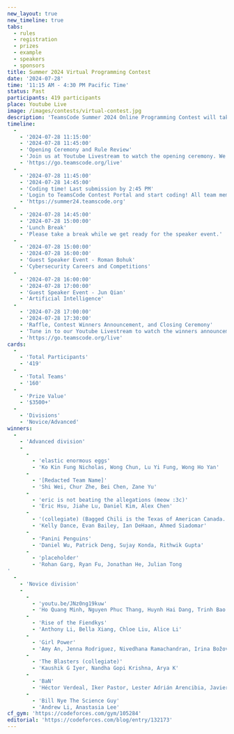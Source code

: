 ```yaml
---
new_layout: true
new_timeline: true
tabs:
  - rules
  - registration
  - prizes
  - example
  - speakers
  - sponsors
title: Summer 2024 Virtual Programming Contest
date: '2024-07-28'
time: '11:15 AM - 4:30 PM Pacific Time'
status: Past 
participants: 419 participants
place: Youtube Live
image: /images/contests/virtual-contest.jpg
description: 'TeamsCode Summer 2024 Online Programming Contest will take place on Sunday, July 28th, from 11:15 AM to 5:30 PM (Pacific Time) through a Youtube livestream! Computer science students are welcomed to join this competitive programming experience! Teams of up to 4 students will spend 3 hours solving interesting algorithmic problems. There will be two divisions: Novice and Advanced. Prizes will be given out, including placement awards, raffle prizes, and more! Only pre-college participants are eligible for prizes.'
timeline:
  -
    - '2024-07-28 11:15:00'
    - '2024-07-28 11:45:00'
    - 'Opening Ceremony and Rule Review'
    - 'Join us at Youtube Livestream to watch the opening ceremony. We will also be going over the rules of the contest.'
    - 'https://go.teamscode.org/live'
  -
    - '2024-07-28 11:45:00'
    - '2024-07-28 14:45:00'
    - 'Coding time! Last submission by 2:45 PM'
    - 'Login to TeamsCode Contest Portal and start coding! All team members can submit solutions and get instant feedbacks until 2:45 PM.'
    - 'https://summer24.teamscode.org'
  -
    - '2024-07-28 14:45:00'
    - '2024-07-28 15:00:00'
    - 'Lunch Break'
    - 'Please take a break while we get ready for the speaker event.'
  -
    - '2024-07-28 15:00:00'
    - '2024-07-28 16:00:00'
    - 'Guest Speaker Event - Roman Bohuk'
    - 'Cybersecurity Careers and Competitions'
  -
    - '2024-07-28 16:00:00'
    - '2024-07-28 17:00:00'
    - 'Guest Speaker Event - Jun Qian'
    - 'Artificial Intelligence'
  -
    - '2024-07-28 17:00:00'
    - '2024-07-28 17:30:00'
    - 'Raffle, Contest Winners Announcement, and Closing Ceremony'
    - 'Tune in to our Youtube Livestream to watch the winners announcement, raffle, and our final closing ceremony.'
    - 'https://go.teamscode.org/live'
cards:
  -
    - 'Total Participants'
    - '419'
  -
    - 'Total Teams'
    - '160'
  -
    - 'Prize Value'
    - '$3500+'
  -
    - 'Divisions'
    - 'Novice/Advanced'
winners:
  -
    - 'Advanced division'
    -
      -
        - 'elastic enormous eggs'
        - 'Ko Kin Fung Nicholas, Wong Chun, Lu Yi Fung, Wong Ho Yan'
      -
        - '[Redacted Team Name]'
        - 'Shi Wei, Chur Zhe, Bei Chen, Zane Yu'
      -
        - 'eric is not beating the allegations (meow :3c)'
        - 'Eric Hsu, Jiahe Lu, Daniel Kim, Alex Chen'
      -
        - '(collegiate) (Bagged Chili is the Texas of American Canada. Alberta.) `fan club + Ahmed'
        - 'Kelly Dance, Evan Bailey, Ian DeHaan, Ahmed Siadomar'
      -
        - 'Panini Penguins'
        - 'Daniel Wu, Patrick Deng, Sujay Konda, Rithwik Gupta'
      -
        - 'placeholder'
        - 'Rohan Garg, Ryan Fu, Jonathan He, Julian Tong
'
  -
    - 'Novice division'
    -
      -
        - 'youtu.be/JNz0ng19kuw'
        - 'Ho Quang Minh, Nguyen Phuc Thang, Huynh Hai Dang, Trinh Bao Ngoc'
      -
        - 'Rise of the Fiendkys'
        - 'Anthony Li, Bella Xiang, Chloe Liu, Alice Li'
      -
        - 'Girl Power' 
        - 'Amy An, Jenna Rodriguez, Nivedhana Ramachandran, Irina Božović'
      -
        - 'The Blasters (collegiate)'
        - 'Kaushik G Iyer, Nandha Gopi Krishna, Arya K'
      -
        - 'BaN'
        - 'Héctor Verdeal, Iker Pastor, Lester Adrián Arencibia, Javier Andrés Garcia'
      -
        - 'Bill Nye The Science Guy'
        - 'Andrew Li, Anastasia Lee'
cf_gym: 'https://codeforces.com/gym/105284'
editorial: 'https://codeforces.com/blog/entry/132173'
---
```

